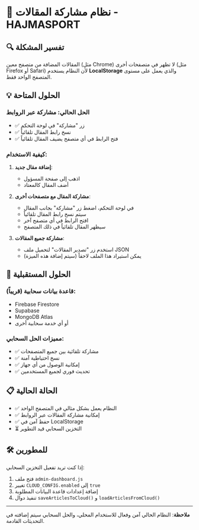# 📰 نظام مشاركة المقالات - HAJMASPORT

## 🔍 تفسير المشكلة

المقالات المضافة من متصفح معين (مثل Chrome) لا تظهر في متصفحات أخرى (مثل Firefox أو Safari) لأن النظام يستخدم **LocalStorage** والذي يعمل على مستوى المتصفح الواحد فقط.

## 💡 الحلول المتاحة

### الحل الحالي: مشاركة عبر الروابط
- ✅ زر "مشاركة" في لوحة التحكم
- ✅ نسخ رابط المقال تلقائياً
- ✅ فتح الرابط في أي متصفح يضيف المقال تلقائياً

### كيفية الاستخدام:

1. **إضافة مقال جديد**:
   - اذهب إلى صفحة المسؤول
   - أضف المقال كالمعتاد

2. **مشاركة المقال مع متصفحات أخرى**:
   - في لوحة التحكم، اضغط زر "مشاركة" بجانب المقال
   - سيتم نسخ رابط المقال تلقائياً
   - افتح الرابط في أي متصفح آخر
   - سيظهر المقال تلقائياً في ذلك المتصفح

3. **مشاركة جميع المقالات**:
   - استخدم زر "تصدير المقالات" لتحميل ملف JSON
   - يمكن استيراد هذا الملف لاحقاً (سيتم إضافة هذه الميزة)

## 🔮 الحلول المستقبلية

### قاعدة بيانات سحابية (قريباً):
- Firebase Firestore
- Supabase
- MongoDB Atlas
- أو أي خدمة سحابية أخرى

### مميزات الحل السحابي:
- ✅ مشاركة تلقائية بين جميع المتصفحات
- ✅ نسخ احتياطية آمنة
- ✅ إمكانية الوصول من أي جهاز
- ✅ تحديث فوري لجميع المستخدمين

## 📋 الحالة الحالية

- ✅ النظام يعمل بشكل مثالي في المتصفح الواحد
- ✅ إمكانية مشاركة المقالات عبر الروابط
- ✅ حفظ آمن في LocalStorage
- ⏳ التخزين السحابي قيد التطوير

## 🛠️ للمطورين

إذا كنت تريد تفعيل التخزين السحابي:

1. فتح ملف `admin-dashboard.js`
2. تغيير `CLOUD_CONFIG.enabled` إلى `true`
3. إضافة إعدادات قاعدة البيانات المطلوبة
4. تنفيذ دوال `saveArticlesToCloud()` و `loadArticlesFromCloud()`

---

**ملاحظة**: النظام الحالي آمن وفعال للاستخدام المحلي، والحل السحابي سيتم إضافته في التحديثات القادمة.
